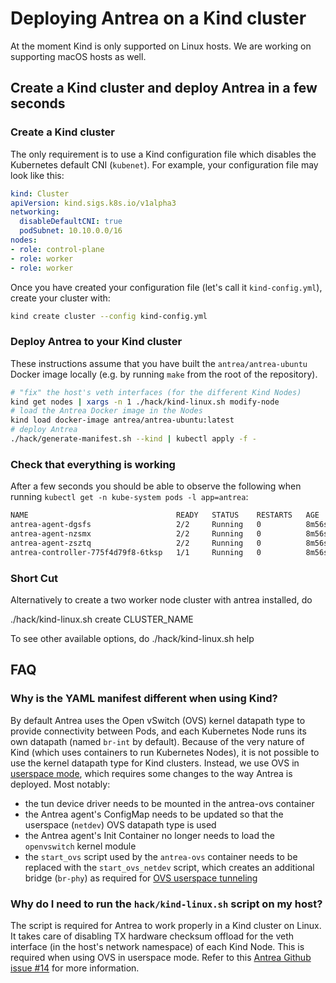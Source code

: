 # Deploying Antrea on a Kind cluster

At the moment Kind is only supported on Linux hosts. We are working on
supporting macOS hosts as well.

## Create a Kind cluster and deploy Antrea in a few seconds

### Create a Kind cluster

The only requirement is to use a Kind configuration file which disables the
Kubernetes default CNI (`kubenet`). For example, your configuration file may
look like this:
```yaml
kind: Cluster
apiVersion: kind.sigs.k8s.io/v1alpha3
networking:
  disableDefaultCNI: true
  podSubnet: 10.10.0.0/16
nodes:
- role: control-plane
- role: worker
- role: worker
```

Once you have created your configuration file (let's call it `kind-config.yml`),
create your cluster with:
```bash
kind create cluster --config kind-config.yml
```

### Deploy Antrea to your Kind cluster

These instructions assume that you have built the `antrea/antrea-ubuntu` Docker
image locally (e.g. by running `make` from the root of the repository).

```bash
# "fix" the host's veth interfaces (for the different Kind Nodes)
kind get nodes | xargs -n 1 ./hack/kind-linux.sh modify-node
# load the Antrea Docker image in the Nodes
kind load docker-image antrea/antrea-ubuntu:latest
# deploy Antrea
./hack/generate-manifest.sh --kind | kubectl apply -f -
```

### Check that everything is working

After a few seconds you should be able to observe the following when running
`kubectl get -n kube-system pods -l app=antrea`:
```bash
NAME                                 READY   STATUS    RESTARTS   AGE
antrea-agent-dgsfs                   2/2     Running   0          8m56s
antrea-agent-nzsmx                   2/2     Running   0          8m56s
antrea-agent-zsztq                   2/2     Running   0          8m56s
antrea-controller-775f4d79f8-6tksp   1/1     Running   0          8m56s
```

### Short Cut
Alternatively to create a two worker node cluster with antrea installed, do

./hack/kind-linux.sh create CLUSTER_NAME

To see other available options, do
./hack/kind-linux.sh help

## FAQ

### Why is the YAML manifest different when using Kind?

By default Antrea uses the Open vSwitch (OVS) kernel datapath type to provide
connectivity between Pods, and each Kubernetes Node runs its own datapath
(named `br-int` by default). Because of the very nature of Kind (which uses
containers to run Kubernetes Nodes), it is not possible to use the kernel
datapath type for Kind clusters. Instead, we use OVS in [userspace
mode](http://docs.openvswitch.org/en/latest/intro/install/userspace/), which
requires some changes to the way Antrea is deployed. Most notably:
 * the tun device driver needs to be mounted in the antrea-ovs container
 * the Antrea agent's ConfigMap needs to be updated so that the userspace
   (`netdev`) OVS datapath type is used
 * the Antrea agent's Init Container no longer needs to load the `openvswitch`
   kernel module
 * the `start_ovs` script used by the `antrea-ovs` container needs to be
   replaced with the `start_ovs_netdev` script, which creates an additional
   bridge (`br-phy`) as required for [OVS userspace
   tunneling](http://docs.openvswitch.org/en/latest/howto/userspace-tunneling/)

### Why do I need to run the `hack/kind-linux.sh` script on my host?

The script is required for Antrea to work properly in a Kind cluster on
Linux. It takes care of disabling TX hardware checksum offload for the veth
interface (in the host's network namespace) of each Kind Node. This is required
when using OVS in userspace mode. Refer to this [Antrea Github issue
#14](https://github.com/vmware-tanzu/antrea/issues/14) for more information.
